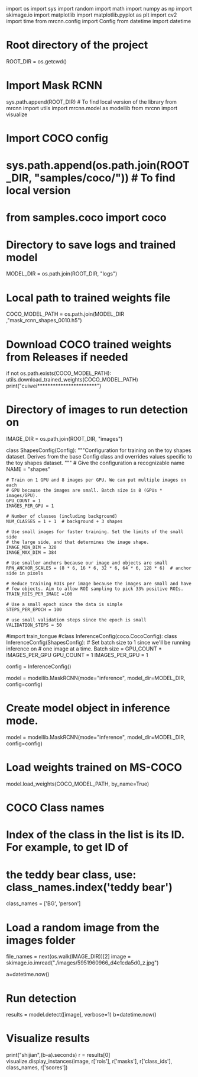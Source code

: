 import os
import sys
import random
import math
import numpy as np
import skimage.io
import matplotlib
import matplotlib.pyplot as plt
import cv2
import time
from mrcnn.config import Config
from datetime import datetime
# Root directory of the project
ROOT_DIR = os.getcwd()
 
# Import Mask RCNN
sys.path.append(ROOT_DIR)  # To find local version of the library
from mrcnn import utils
import mrcnn.model as modellib
from mrcnn import visualize
# Import COCO config
# sys.path.append(os.path.join(ROOT_DIR, "samples/coco/"))  # To find local version
# from samples.coco import coco
 
 
# Directory to save logs and trained model
MODEL_DIR = os.path.join(ROOT_DIR, "logs")
 
# Local path to trained weights file
COCO_MODEL_PATH = os.path.join(MODEL_DIR ,"mask_rcnn_shapes_0010.h5")
# Download COCO trained weights from Releases if needed
if not os.path.exists(COCO_MODEL_PATH):
    utils.download_trained_weights(COCO_MODEL_PATH)
    print("cuiwei***********************")
 
# Directory of images to run detection on
IMAGE_DIR = os.path.join(ROOT_DIR, "images")
 
class ShapesConfig(Config):
    """Configuration for training on the toy shapes dataset.
    Derives from the base Config class and overrides values specific
    to the toy shapes dataset.
    """
    # Give the configuration a recognizable name
    NAME = "shapes"
 
    # Train on 1 GPU and 8 images per GPU. We can put multiple images on each
    # GPU because the images are small. Batch size is 8 (GPUs * images/GPU).
    GPU_COUNT = 1
    IMAGES_PER_GPU = 1
 
    # Number of classes (including background)
    NUM_CLASSES = 1 + 1  # background + 3 shapes
 
    # Use small images for faster training. Set the limits of the small side
    # the large side, and that determines the image shape.
    IMAGE_MIN_DIM = 320
    IMAGE_MAX_DIM = 384
 
    # Use smaller anchors because our image and objects are small
    RPN_ANCHOR_SCALES = (8 * 6, 16 * 6, 32 * 6, 64 * 6, 128 * 6)  # anchor side in pixels
 
    # Reduce training ROIs per image because the images are small and have
    # few objects. Aim to allow ROI sampling to pick 33% positive ROIs.
    TRAIN_ROIS_PER_IMAGE =100
 
    # Use a small epoch since the data is simple
    STEPS_PER_EPOCH = 100
 
    # use small validation steps since the epoch is small
    VALIDATION_STEPS = 50
 
#import train_tongue
#class InferenceConfig(coco.CocoConfig):
class InferenceConfig(ShapesConfig):
    # Set batch size to 1 since we'll be running inference on
    # one image at a time. Batch size = GPU_COUNT * IMAGES_PER_GPU
    GPU_COUNT = 1
    IMAGES_PER_GPU = 1
 
config = InferenceConfig()
 
model = modellib.MaskRCNN(mode="inference", model_dir=MODEL_DIR, config=config)
 
 
# Create model object in inference mode.
model = modellib.MaskRCNN(mode="inference", model_dir=MODEL_DIR, config=config)
 
# Load weights trained on MS-COCO
model.load_weights(COCO_MODEL_PATH, by_name=True)
 
# COCO Class names
# Index of the class in the list is its ID. For example, to get ID of
# the teddy bear class, use: class_names.index('teddy bear')
class_names = ['BG', 'person']
# Load a random image from the images folder
file_names = next(os.walk(IMAGE_DIR))[2]
image = skimage.io.imread("./images/5951960966_d4e1cda5d0_z.jpg")
 
a=datetime.now()
# Run detection
results = model.detect([image], verbose=1)
b=datetime.now()
# Visualize results
print("shijian",(b-a).seconds)
r = results[0]
visualize.display_instances(image, r['rois'], r['masks'], r['class_ids'],
                            class_names, r['scores'])
 
